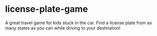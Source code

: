 # license-plate-game
A great travel game for kids stuck in the car. Find a license plate from as many states as you can while driving to your destination!
